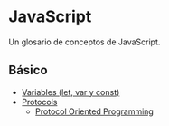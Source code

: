 # JavaScript
Un glosario de conceptos de JavaScript.

## Básico
* [Variables (let, var y const)](https://github.com/vcrminero/javascript/blob/main/sintaxis-basica/variables.md)
* [Protocols](https://github.com/jrasmusson/ios-starter-kit/blob/master/swift/Protocols.md)
  * [Protocol Oriented Programming](https://github.com/jrasmusson/ios-starter-kit/blob/master/swift/Protocol-oriented-programming.md)
